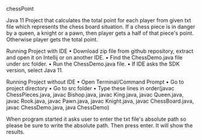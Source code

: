 chessPoint 

Java 11 Project that calculates the total point for each player from given txt file which represents the chess board situation.
If a chess piece is in danger by a queen, a knight or a pawn, then player gets a half of that piece's point. Otherwise player gets the total point.

Running Project with IDE
•	Download zip file from github repository, extract and open it on Intellij or on another IDE.
•	Find the ChessDemo.java file under src folder.
•	Run the ChessDemo.java file.
•	If IDE asks the SDK version, select Java 11.

Running Project without IDE
•	Open Terminal/Command Prompt
•	Go to project directory
•	Go to src folder
•	Type these lines in order(javac ChessPieces.java, javac Bishop.java, javac King.java, javac Queen.java, javac Rook.java, javac Pawn.java, javac Knight.java, javac ChessBoard.java, javac ChessDemo.java, java ChessDemo)

  
When program started it asks user to enter the txt file's absolute path so please be sure to write the absolute path. Then press enter.
It will show the results.
